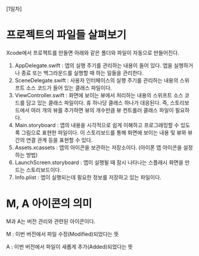 [1일차]

# 프로젝트의 파일들 살펴보기

Xcode에서 프로젝트를 만들면 아래와 같은 폴더와 파일이 자동으로 만들어진다.

1. AppDelegate.swift
: 앱의 실행 주기를 관리하는 내용이 들어 있다. 앱을 실행하거나 종료 또는 백그라운드를 실행할 때 하는 일들을 관리한다.
2. SceneDelegate.swift
: 사용자 인터페이스의 실행 주기를 관리하는 내용의 스위프트 소스 코드가 들어 있는 클래스 파일이다.
3. ViewController.swift
: 화면에 보이는 뷰에서 처리하는 내용의 스위프트 소스 코드를 담고 있는 클래스 파일이다. 휴 하나당 클래스 하나가 대응된다. 즉, 스토리보드에서 여러 개의 뷰를 추가하면 뷰의 개수만큼 뷰 컨트롤러 클래스 파일이 필요하다.
4. Main.storyboard
: 앱의 내용을 시각적으로 쉽게 이해하고 프로그래밍할 수 있도록 그림으로 표현한 파일이다. 이 스토리보드를 통해 화면에 보이는 내용 및 뷰와 뷰 간의 연결 관계 등을 표현할 수 있다.
5. Assets.xcassets
: 앱의 아이콘을 보관하는 저장소이다. (아이폰 앱 아이콘을 설정하는 방법)
6. LaunchScreen.storyboard
: 앱이 실행될 때 잠시 나타나는 스플래시 화면을 만드는 스토리보드이다.
7. Info.plist
: 앱이 실행되는데 필요한 정보를 저장하고 있는 파일이다.

# M, A 아이콘의 의미

M과 A는 버전 관리와 관련된 아이콘이다.

M : 이번 버전에서 파일 수정(Modified)되었다는 뜻

A : 이번 버전에서 파일이 새롭게 추가(Added)되었다는 뜻
